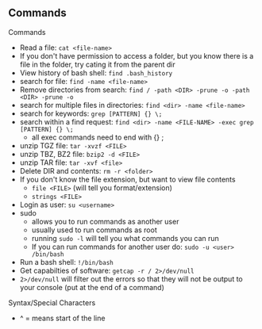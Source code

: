 ## Commands
Commands

* Read a file: `cat <file-name>`
* If you don't have permission to access a folder, but you know there is a file in the folder, try cating it from the parent dir
* View history of bash shell: `find .bash_history`
* search for file: `find -name <file-name>`
* Remove directories from search: `find / -path <DIR> -prune -o -path <DIR> -prune -o`
* search for multiple files in directories: `find <dir> -name <file-name>`
* search for keywords: `grep [PATTERN] {} \;`
* search within a find request: `find <dir> -name <FILE-NAME> -exec grep [PATTERN] {} \;`
	* all exec commands need to end with {} \;
* unzip TGZ file: `tar -xvzf <FILE>`
* unzip TBZ, BZ2 file: `bzip2 -d <FILE>`
* unzip TAR file: `tar -xvf <file>`
* Delete DIR and contents: `rm -r <folder>`
* If you don't know the file extension, but want to view file contents
	* `file <FILE>` (will tell you format/extension)
	* `strings <FILE>`
* Login as user: `su <username>`
* sudo
	* allows you to run commands as another user
	* usually used to run commands as root
	* running `sudo -l` will tell you what commands you can run
	* If you can run commands for another user do: `sudo -u <user> /bin/bash`
* Run a bash shell: `!/bin/bash`
* Get capabilties of software: `getcap -r / 2>/dev/null`
* `2>/dev/null` will filter out the errors so that they will not be output to your console (put at the end of a command)

Syntax/Special Characters
* ^ = means start of the line

